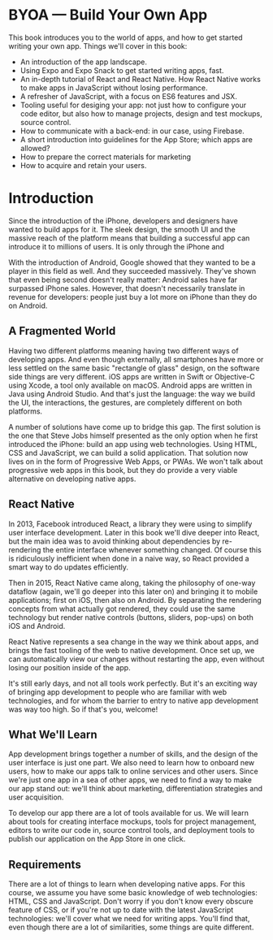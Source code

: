 # BYOA — Build Your Own App

This book introduces you to the world of apps, and how to get started writing your own app. Things we'll cover in this book:

* An introduction of the app landscape.
* Using Expo and Expo Snack to get started writing apps, fast.
* An in-depth tutorial of React and React Native. How React Native works to make apps in JavaScript without losing performance.
* A refresher of JavaScript, with a focus on ES6 features and JSX.
* Tooling useful for desiging your app: not just how to configure your code editor, but also how to manage projects, design and test mockups, source control.
* How to communicate with a back-end: in our case, using Firebase.
* A short introduction into guidelines for the App Store; which apps are allowed?
* How to prepare the correct materials for marketing
* How to acquire and retain your users.

# Introduction

Since the introduction of the iPhone, developers and designers have wanted to build apps for it. The sleek design, the smooth UI and the massive reach of the platform means that building a successful app can introduce it to millions of users. It is only through the iPhone and

With the introduction of Android, Google showed that they wanted to be a player in this field as well. And they succeeded massively. They've shown that even being second doesn't really matter: Android sales have far surpassed iPhone sales. However, that doesn't necessarily translate in revenue for developers: people just buy a lot more on iPhone than they do on Android.

## A Fragmented World

Having two different platforms meaning having two different ways of developing apps. And even though externally, all smartphones have more or less settled on the same basic "rectangle of glass" design, on the software side things are very different. iOS apps are written in Swift or Objective-C using Xcode, a tool only available on macOS. Android apps are written in Java using Android Studio. And that's just the language: the way we build the UI, the interactions, the gestures, are completely different on both platforms.

A number of solutions have come up to bridge this gap. The first solution is the one that Steve Jobs himself presented as the only option when he first introduced the iPhone: build an app using web technologies. Using HTML, CSS and JavaScript, we can build a solid application. That solution now lives on in the form of Progressive Web Apps, or PWAs. We won't talk about progressive web apps in this book, but they do provide a very viable alternative on developing native apps.

## React Native

In 2013, Facebook introduced React, a library they were using to simplify user interface development. Later in this book we'll dive deeper into React, but the main idea was to avoid thinking about dependencies by re-rendering the entire interface whenever something changed. Of course this is ridiculously inefficient when done in a naive way, so React provided a smart way to do updates efficiently.

Then in 2015, React Native came along, taking the philosophy of one-way dataflow \(again, we'll go deeper into this later on\) and bringing it to mobile applications; first on iOS, then also on Android. By separating the rendering concepts from what actually got rendered, they could use the same technology but render native controls \(buttons, sliders, pop-ups\) on both iOS and Android.

React Native represents a sea change in the way we think about apps, and brings the fast tooling of the web to native development. Once set up, we can automatically view our changes without restarting the app, even without losing our position inside of the app.

It's still early days, and not all tools work perfectly. But it's an exciting way of bringing app development to people who are familiar with web technologies, and for whom the barrier to entry to native app development was way too high. So if that's you, welcome!

## What We'll Learn

App development brings together a number of skills, and the design of the user interface is just one part. We also need to learn how to onboard new users, how to make our apps talk to online services and other users. Since we're just one app in a sea of other apps, we need to find a way to make our app stand out: we'll think about marketing, differentiation strategies and user acquisition.

To develop our app there are a lot of tools available for us. We will learn about tools for creating interface mockups, tools for project management, editors to write our code in, source control tools, and deployment tools to publish our application on the App Store in one click.

## Requirements

There are a lot of things to learn when developing native apps. For this course, we assume you have some basic knowledge of web technologies: HTML, CSS and JavaScript. Don't worry if you don't know every obscure feature of CSS, or if you're not up to date with the latest JavaScript technologies: we'll cover what we need for writing apps. You'll find that, even though there are a lot of similarities, some things are quite different.





